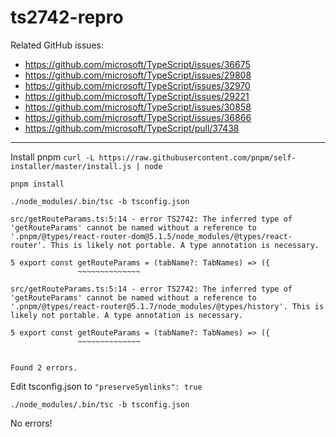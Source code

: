 # ts2742-repro

Related GitHub issues:
- https://github.com/microsoft/TypeScript/issues/36675
- https://github.com/microsoft/TypeScript/issues/29808
- https://github.com/microsoft/TypeScript/issues/32970
- https://github.com/microsoft/TypeScript/issues/29221
- https://github.com/microsoft/TypeScript/issues/30858
- https://github.com/microsoft/TypeScript/issues/36866
- https://github.com/microsoft/TypeScript/pull/37438

---

Install pnpm
`curl -L https://raw.githubusercontent.com/pnpm/self-installer/master/install.js | node`

`pnpm install`

`./node_modules/.bin/tsc -b tsconfig.json`

```
src/getRouteParams.ts:5:14 - error TS2742: The inferred type of 'getRouteParams' cannot be named without a reference to '.pnpm/@types/react-router-dom@5.1.5/node_modules/@types/react-router'. This is likely not portable. A type annotation is necessary.

5 export const getRouteParams = (tabName?: TabNames) => ({
               ~~~~~~~~~~~~~~

src/getRouteParams.ts:5:14 - error TS2742: The inferred type of 'getRouteParams' cannot be named without a reference to '.pnpm/@types/react-router@5.1.7/node_modules/@types/history'. This is likely not portable. A type annotation is necessary.

5 export const getRouteParams = (tabName?: TabNames) => ({
               ~~~~~~~~~~~~~~


Found 2 errors.
```

Edit tsconfig.json to `"preserveSymlinks": true`

`./node_modules/.bin/tsc -b tsconfig.json`

No errors!
